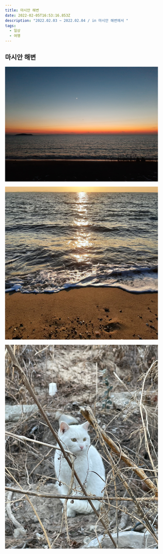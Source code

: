 ```yaml
---
title: 마시안 해변
date: 2022-02-05T16:53:16.853Z
description: "2022.02.03 ~ 2022.02.04 / in 마시안 해변에서 "
tags:
  - 일상
  - 여행
---
```

## 마시안 해변

![석양이 지는 마시안 해변](kakaotalk_20220206_015440955.jpg)

![석양이 지는 마시안 해변](kakaotalk_20220206_015437943.webp)

![마시안 해변의 고양이](kakaotalk_20220206_015438605.jpg)